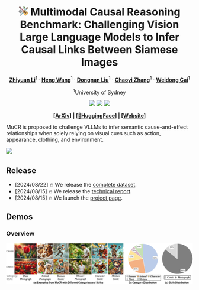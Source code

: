 <p align="center">
<h1 align="center"> <img src="images/hobby.png" alt="PNG Image" width="25" height="25"> Multimodal Causal Reasoning Benchmark: Challenging Vision Large Language Models to Infer Causal Links Between Siamese Images</h1>
</p>

<div align="center">

[**Zhiyuan Li**](https://github.com/Zhiyuan-Li-John)<sup>1</sup> · [**Heng Wang**](https://scholar.google.com.au/citations?user=jPj4ViQAAAAJ&hl=en&oi=ao)<sup>1</sup> · [**Dongnan Liu**](https://scholar.google.com.au/citations?user=JZzb8XUAAAAJ&hl=en&oi=ao)<sup>1</sup> · [**Chaoyi Zhang**](https://scholar.google.com.au/citations?user=GSM6eT0AAAAJ&hl=en&oi=ao)<sup>1</sup> · [**Weidong Cai**](https://scholar.google.com.au/citations?user=N8qTc2AAAAAJ&hl=en&oi=ao)<sup>1</sup>

<sup>1</sup>University of Sydney

<a href='https://'><img src='https://img.shields.io/badge/Project-Page-green'></a>
<a href='https://'><img src='https://img.shields.io/badge/Technique-Report-red'></a>
<a href='https://'><img src='https://img.shields.io/badge/%F0%9F%A4%97%20Hugging%20Face-Spaces-blue'></a>
</div>

<p align="center">
  	<b>
    [<a href="https://">ArXiv</a>] | [<a href="https://">🤗HuggingFace</a>] | [<a href="https://">Website</a>]
    </b>
    <br />
</p>

MuCR is proposed to challenge VLLMs to infer semantic cause-and-effect relationships when solely relying on visual cues such as action, appearance, clothing, and environment.

<img src='images/picture3.png'>

## Release
- [2024/08/22] 🔥 We release the [complete dataset](https://).
- [2024/08/15] 🔥 We release the [technical report](https://).
- [2024/08/15] 🔥 We launch the [project page](https://).

## Demos

### Overview

<p align="center">
  <img src="images/Picture6.png">
</p>
